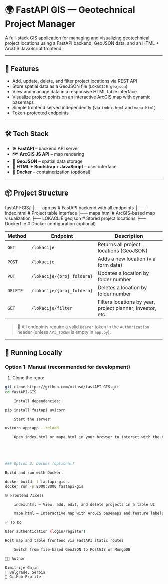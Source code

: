 # 🌍 FastAPI GIS — Geotechnical Project Manager

A full-stack GIS application for managing and visualizing geotechnical project locations using a FastAPI backend, GeoJSON data, and an HTML + ArcGIS JavaScript frontend.

---

## 🚀 Features

- Add, update, delete, and filter project locations via REST API
- Store spatial data as a GeoJSON file (`LOKACIJE.geojson`)
- View and manage data in a responsive HTML table interface
- Visualize project points on an interactive ArcGIS map with dynamic basemaps
- Simple frontend served independently (via `index.html` and `mapa.html`)
- Token-protected endpoints

---

## 🛠️ Tech Stack

- ⚙️ **FastAPI** – backend API server
- 🗺️ **ArcGIS JS API** – map rendering
- 📄 **GeoJSON** – spatial data storage
- 🧪 **HTML + Bootstrap + JavaScript** – user interface
- 🐳 **Docker** – containerization (optional)

---

## 📦 Project Structure
fastAPI-GIS/
├── app.py # FastAPI backend with all endpoints
├── index.html # Project table interface
├── mapa.html # ArcGIS-based map visualization
├── LOKACIJE.geojson # Stored project locations
├── Dockerfile # Docker configuration (optional)


| Method | Endpoint                   | Description                          |
|--------|----------------------------|--------------------------------------|
| `GET`  | `/lokacije`                | Returns all project locations (GeoJSON) |
| `POST` | `/lokacije`                | Adds a new location (via form data) |
| `PUT`  | `/lokacije/{broj_foldera}` | Updates a location by folder number |
| `DELETE` | `/lokacije/{broj_foldera}` | Deletes a location by folder number |
| `GET`  | `/lokacije/filter`         | Filters locations by year, project planner, investor, etc. |

> 🔐 All endpoints require a valid `Bearer` token in the `Authorization` header (unless `API_TOKEN` is empty in `app.py`).

---

## 🧭 Running Locally

### Option 1: Manual (recommended for development)

1. Clone the repo:
```bash
git clone https://github.com/mitasd/fastAPI-GIS.git
cd fastAPI-GIS

    Install dependencies:

pip install fastapi uvicorn

    Start the server:

uvicorn app:app --reload

    Open index.html or mapa.html in your browser to interact with the API.





### Option 2: Docker (optional)

Build and run with Docker:

docker build -t fastapi-gis .
docker run -p 8000:8000 fastapi-gis

🌐 Frontend Access

    index.html – View, add, edit, and delete projects in a table UI

    mapa.html – Interactive map with ArcGIS basemaps and feature labels

✅ To Do

User authentication (login/register)

Host map and table frontend via FastAPI static routes

    Switch from file-based GeoJSON to PostGIS or MongoDB

👨‍💻 Author

Dimitrije Gajin
📍 Belgrade, Serbia
🔗 GitHub Profile
